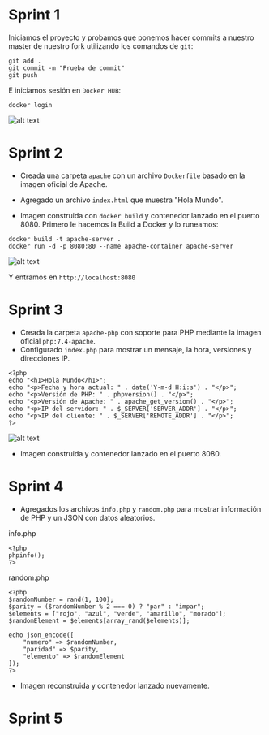 # Sprint 1

Iniciamos el proyecto y probamos que ponemos hacer commits a nuestro master de nuestro fork utilizando los comandos de `git`:

```
git add .
git commit -m "Prueba de commit"
git push
```

E iniciamos sesión en `Docker HUB`:
```
docker login
```
![alt text](image.png)


# Sprint 2

- Creada una carpeta `apache` con un archivo `Dockerfile` basado en la imagen oficial de Apache.

- Agregado un archivo `index.html` que muestra "Hola Mundo".

- Imagen construida con `docker build` y contenedor lanzado en el puerto 8080.
Primero le hacemos la Build a Docker y lo runeamos:
```
docker build -t apache-server .
docker run -d -p 8080:80 --name apache-container apache-server
```
![alt text](image.png)

Y entramos en `http://localhost:8080`

# Sprint 3

- Creada la carpeta `apache-php` con soporte para PHP mediante la imagen oficial `php:7.4-apache`.
- Configurado `index.php` para mostrar un mensaje, la hora, versiones y direcciones IP.

```
<?php
echo "<h1>Hola Mundo</h1>";
echo "<p>Fecha y hora actual: " . date('Y-m-d H:i:s') . "</p>";
echo "<p>Versión de PHP: " . phpversion() . "</p>";
echo "<p>Versión de Apache: " . apache_get_version() . "</p>";
echo "<p>IP del servidor: " . $_SERVER['SERVER_ADDR'] . "</p>";
echo "<p>IP del cliente: " . $_SERVER['REMOTE_ADDR'] . "</p>";
?>
```
![alt text](image-1.png)

- Imagen construida y contenedor lanzado en el puerto 8080.

# Sprint 4

- Agregados los archivos `info.php` y `random.php` para mostrar información de PHP y un JSON con datos aleatorios.

info.php
```
<?php
phpinfo();
?>
```


random.php
```
<?php
$randomNumber = rand(1, 100);
$parity = ($randomNumber % 2 === 0) ? "par" : "impar";
$elements = ["rojo", "azul", "verde", "amarillo", "morado"];
$randomElement = $elements[array_rand($elements)];

echo json_encode([
    "numero" => $randomNumber,
    "paridad" => $parity,
    "elemento" => $randomElement
]);
?>
```
- Imagen reconstruida y contenedor lanzado nuevamente.

# Sprint 5


